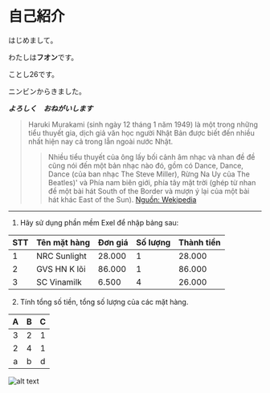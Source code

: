 # 自己紹介

はじめまして。

わたしは**フオン**です。

ことし26です。

ニンビンからきました。

**_よろしく　おねがいします_**

>Haruki Murakami (sinh ngày 12 tháng 1 năm 1949) là một trong những tiểu thuyết gia, dịch giả văn học người Nhật Bản được biết đến nhiều nhất hiện nay cả trong lẫn ngoài nước Nhật.
>
>>Nhiều tiểu thuyết của ông lấy bối cảnh âm nhạc và nhan đề đề cũng nói đến một bản nhạc nào đó, gồm có Dance, Dance, Dance (của ban nhạc The Steve Miller), Rừng Na Uy của The Beatles)' và Phía nam biên giới, phía tây mặt trời (ghép từ nhan đề một bài hát South of the Border và mượn ý lại của một bài hát khác East of the Sun).
>[Nguồn: Wekipedia](https://vi.wikipedia.org/wiki/Murakami_Haruki)
----------------------------------------------------------
1. Hãy sử dụng phần mềm Exel để nhập bảng sau:

 | STT | Tên mặt hàng |  Đơn giá   | Số lượng | Thành tiền  |
 | --- | ------------ | ---------- | -------- | ------------|
 |  1  | NRC Sunlight |  28.000    |    1     |   28.000    |
 |  2  | GVS HN K lõi |  86.000    |    1     |   86.000    |
 |  3  | SC Vinamilk  |   6.500    |    4     |   26.000    |

2. Tính tổng số tiền, tổng số lượng của các mặt hàng.

|       A       |      B        | C     |
| :------------:|:-------------:|:-----:|
|    3          |        2      |  1    |
|     2         |        4      |   1   |
|     a         | b             |    d  |

![alt text](http://blog-imgs-47.fc2.com/n/i/j/nijiirokyozai/meishi_bingo.jpg)

